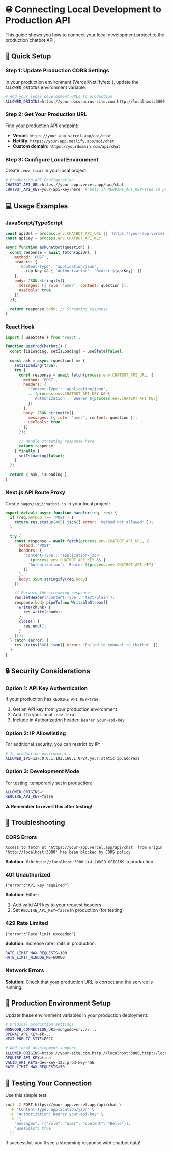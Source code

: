 # 🌐 Connecting Local Development to Production API

This guide shows you how to connect your local development project to the production chatbot API.

## 🚀 Quick Setup

### Step 1: Update Production CORS Settings

In your production environment (Vercel/Netlify/etc.), update the `ALLOWED_ORIGINS` environment variable:

```bash
# Add your local development URLs to production
ALLOWED_ORIGINS=https://your-docusaurus-site.com,http://localhost:3000,http://localhost:3001,http://127.0.0.1:3000
```

### Step 2: Get Your Production URL

Find your production API endpoint:
- **Vercel**: `https://your-app.vercel.app/api/chat`
- **Netlify**: `https://your-app.netlify.app/api/chat` 
- **Custom domain**: `https://yourdomain.com/api/chat`

### Step 3: Configure Local Environment

Create `.env.local` in your local project:

```bash
# Production API Configuration
CHATBOT_API_URL=https://your-app.vercel.app/api/chat
CHATBOT_API_KEY=your-api-key-here  # Only if REQUIRE_API_KEY=true in production
```

## 💻 Usage Examples

### JavaScript/TypeScript

```javascript
const apiUrl = process.env.CHATBOT_API_URL || 'https://your-app.vercel.app/api/chat';
const apiKey = process.env.CHATBOT_API_KEY;

async function askChatbot(question) {
  const response = await fetch(apiUrl, {
    method: 'POST',
    headers: {
      'Content-Type': 'application/json',
      ...(apiKey && { 'Authorization': `Bearer ${apiKey}` })
    },
    body: JSON.stringify({
      messages: [{ role: 'user', content: question }],
      useTools: true
    })
  });

  return response.body; // Streaming response
}
```

### React Hook

```jsx
import { useState } from 'react';

function useProdChatbot() {
  const [isLoading, setIsLoading] = useState(false);
  
  const ask = async (question) => {
    setIsLoading(true);
    try {
      const response = await fetch(process.env.CHATBOT_API_URL, {
        method: 'POST',
        headers: {
          'Content-Type': 'application/json',
          ...(process.env.CHATBOT_API_KEY && { 
            'Authorization': `Bearer ${process.env.CHATBOT_API_KEY}` 
          })
        },
        body: JSON.stringify({
          messages: [{ role: 'user', content: question }],
          useTools: true
        })
      });
      
      // Handle streaming response here
      return response;
    } finally {
      setIsLoading(false);
    }
  };
  
  return { ask, isLoading };
}
```

### Next.js API Route Proxy

Create `pages/api/chatbot.js` in your local project:

```javascript
export default async function handler(req, res) {
  if (req.method !== 'POST') {
    return res.status(405).json({ error: 'Method not allowed' });
  }

  try {
    const response = await fetch(process.env.CHATBOT_API_URL, {
      method: 'POST',
      headers: {
        'Content-Type': 'application/json',
        ...(process.env.CHATBOT_API_KEY && {
          'Authorization': `Bearer ${process.env.CHATBOT_API_KEY}`
        })
      },
      body: JSON.stringify(req.body)
    });

    // Forward the streaming response
    res.setHeader('Content-Type', 'text/plain');
    response.body.pipeTo(new WritableStream({
      write(chunk) {
        res.write(chunk);
      },
      close() {
        res.end();
      }
    }));
  } catch (error) {
    res.status(500).json({ error: 'Failed to connect to chatbot' });
  }
}
```

## 🔒 Security Considerations

### Option 1: API Key Authentication
If your production has `REQUIRE_API_KEY=true`:

1. Get an API key from your production environment
2. Add it to your local `.env.local`
3. Include in Authorization header: `Bearer your-api-key`

### Option 2: IP Allowlisting
For additional security, you can restrict by IP:

```bash
# In production environment
ALLOWED_IPS=127.0.0.1,192.168.1.0/24,your.static.ip.address
```

### Option 3: Development Mode
For testing, temporarily set in production:

```bash
ALLOWED_ORIGINS=*
REQUIRE_API_KEY=false
```

**⚠️ Remember to revert this after testing!**

## 🔧 Troubleshooting

### CORS Errors
```
Access to fetch at 'https://your-app.vercel.app/api/chat' from origin 'http://localhost:3000' has been blocked by CORS policy
```

**Solution**: Add `http://localhost:3000` to `ALLOWED_ORIGINS` in production.

### 401 Unauthorized
```
{"error":"API key required"}
```

**Solution**: Either:
1. Add valid API key to your request headers
2. Set `REQUIRE_API_KEY=false` in production (for testing)

### 429 Rate Limited
```
{"error":"Rate limit exceeded"}
```

**Solution**: Increase rate limits in production:
```bash
RATE_LIMIT_MAX_REQUESTS=100
RATE_LIMIT_WINDOW_MS=60000
```

### Network Errors
**Solution**: Check that your production URL is correct and the service is running.

## 🎯 Production Environment Setup

Update these environment variables in your production deployment:

```bash
# Original production settings
MONGODB_CONNECTION_URI=mongodb+srv://...
OPENAI_API_KEY=sk-...
NEXT_PUBLIC_SITE=EPCC

# Add local development support
ALLOWED_ORIGINS=https://your-site.com,http://localhost:3000,http://localhost:3001
REQUIRE_API_KEY=true
VALID_API_KEYS=dev-key-123,prod-key-456
RATE_LIMIT_MAX_REQUESTS=50
```

## 📝 Testing Your Connection

Use this simple test:

```bash
curl -X POST https://your-app.vercel.app/api/chat \
  -H "Content-Type: application/json" \
  -H "Authorization: Bearer your-api-key" \
  -d '{
    "messages": [{"role": "user", "content": "Hello"}],
    "useTools": true
  }'
```

If successful, you'll see a streaming response with chatbot data! 